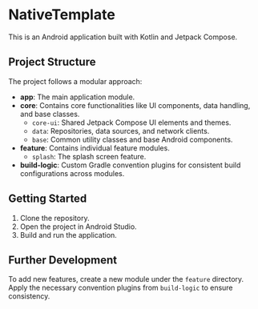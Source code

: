 # NativeTemplate

This is an Android application built with Kotlin and Jetpack Compose.

## Project Structure

The project follows a modular approach:

-   **app**: The main application module.
-   **core**: Contains core functionalities like UI components, data handling, and base classes.
    -   `core-ui`: Shared Jetpack Compose UI elements and themes.
    -   `data`: Repositories, data sources, and network clients.
    -   `base`: Common utility classes and base Android components.
-   **feature**: Contains individual feature modules.
    -   `splash`: The splash screen feature.
-   **build-logic**: Custom Gradle convention plugins for consistent build configurations across modules.

## Getting Started

1.  Clone the repository.
2.  Open the project in Android Studio.
3.  Build and run the application.

## Further Development

To add new features, create a new module under the `feature` directory. Apply the necessary convention plugins from `build-logic` to ensure consistency.
